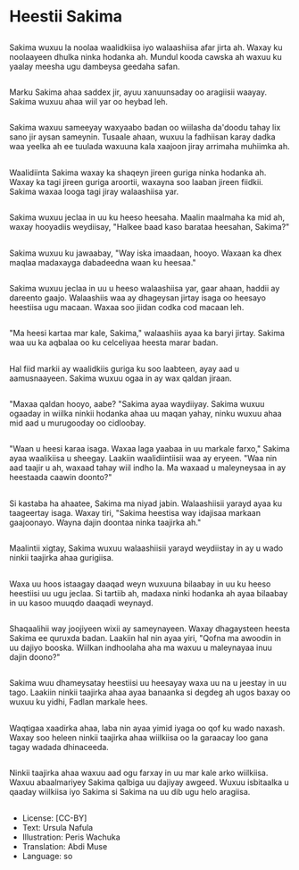 # Heestii Sakima

##
Sakima wuxuu la noolaa waalidkiisa iyo walaashiisa afar jirta ah. Waxay ku noolaayeen dhulka ninka hodanka ah. Mundul kooda cawska ah waxuu ku yaalay meesha ugu dambeysa geedaha safan.

##
Marku Sakima ahaa saddex jir, ayuu xanuunsaday oo aragiisii waayay. Sakima wuxuu ahaa wiil yar oo heybad leh.

##
Sakima waxuu sameeyay waxyaabo badan oo wiilasha da'doodu tahay lix sano jir aysan sameynin. Tusaale ahaan, wuxuu la fadhiisan karay dadka waa yeelka ah ee tuulada waxuuna kala xaajoon jiray arrimaha muhiimka ah.

##
Waalidiinta Sakima waxay ka shaqeyn jireen guriga ninka hodanka ah. Waxay ka tagi jireen guriga aroortii, waxayna soo laaban jireen fiidkii. Sakima waxaa looga tagi jiray walaashiisa yar.

##
Sakima wuxuu jeclaa in uu ku heeso heesaha. Maalin maalmaha ka mid ah, waxay hooyadiis weydiisay, "Halkee baad kaso barataa heesahan, Sakima?"

##
Sakima wuxuu ku jawaabay, "Way iska imaadaan, hooyo. Waxaan ka dhex maqlaa madaxayga dabadeedna waan ku heesaa."

##
Sakima wuxuu jeclaa in uu u heeso walaashiisa yar, gaar ahaan, haddii ay dareento gaajo. Walaashiis waa ay dhageysan jirtay isaga oo heesayo heestiisa ugu macaan. Waxaa soo jiidan codka cod macaan leh.

##
"Ma heesi kartaa mar kale, Sakima," walaashiis ayaa ka baryi jirtay. Sakima waa uu ka aqbalaa oo ku celceliyaa heesta marar badan.

##
Hal fiid markii ay waalidkiis guriga ku soo laabteen, ayay aad u aamusnaayeen. Sakima wuxuu ogaa in ay wax qaldan jiraan.

##
"Maxaa qaldan hooyo, aabe? "Sakima ayaa waydiiyay. Sakima wuxuu ogaaday in wiilka ninkii hodanka ahaa uu maqan yahay, ninku wuxuu ahaa mid aad u murugooday oo cidloobay.

##
"Waan u heesi karaa isaga. Waxaa laga yaabaa in uu markale farxo," Sakima ayaa waalikiisa u sheegay. Laakiin waalidiintiisii waa ay eryeen. "Waa nin aad taajir u ah, waxaad tahay wiil indho la. Ma waxaad u maleyneysaa in ay heestaada caawin doonto?"

##
Si kastaba ha ahaatee, Sakima ma niyad jabin. Walaashiisii yarayd ayaa ku taageertay isaga. Waxay tiri, "Sakima heestisa way idajisaa markaan gaajoonayo. Wayna dajin doontaa ninka taajirka ah."

##
Maalintii xigtay, Sakima wuxuu walaashiisii yarayd weydiistay in ay u wado ninkii taajirka ahaa gurigiisa.

##
Waxa uu hoos istaagay daaqad weyn wuxuuna bilaabay in uu ku heeso heestiisi uu ugu jeclaa. Si tartiib ah, madaxa ninki hodanka ah ayaa bilaabay in uu kasoo muuqdo daaqadi weynayd.

##
Shaqaalihii way joojiyeen wixii ay sameynayeen. Waxay dhagaysteen heesta Sakima ee quruxda badan. Laakiin hal nin ayaa yiri, "Qofna ma awoodin in uu dajiyo booska. Wiilkan indhoolaha aha ma waxuu u maleynayaa inuu dajin doono?"

##
Sakima wuu dhameysatay heestiisi uu heesayay waxa uu na u jeestay in uu tago. Laakiin ninkii taajirka ahaa ayaa banaanka si degdeg ah ugos baxay oo wuxuu ku yidhi, Fadlan markale hees.

##
Waqtigaa xaadirka ahaa, laba nin ayaa yimid iyaga oo qof ku wado naxash. Waxay soo heleen ninkii taajirka ahaa wiilkiisa oo la garaacay loo gana tagay wadada dhinaceeda.

##
Ninkii taajirka ahaa waxuu aad ogu farxay in uu mar kale arko wiilkiisa. Waxuu abaalmariyey Sakima qalbiga uu dajiyay awgeed. Wuxuu isbitaalka u qaaday wiilkiisa iyo Sakima si Sakima na uu dib ugu helo aragiisa.

##
* License: [CC-BY]
* Text: Ursula Nafula
* Illustration: Peris Wachuka
* Translation: Abdi Muse
* Language: so
